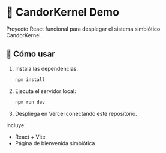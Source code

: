 
# 🌸 CandorKernel Demo

Proyecto React funcional para desplegar el sistema simbiótico CandorKernel.

## 🚀 Cómo usar

1. Instala las dependencias:
   ```bash
   npm install
   ```

2. Ejecuta el servidor local:
   ```bash
   npm run dev
   ```

3. Despliega en Vercel conectando este repositorio.

Incluye:
- React + Vite
- Página de bienvenida simbiótica
